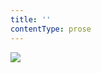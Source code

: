 ```yaml
---
title: ''
contentType: prose
---
```


<section>

![](../Images/obalka_moje_zlata_remesla.jpg)

</section>
